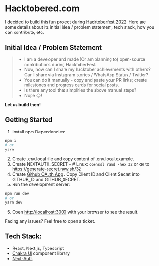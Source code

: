 # Hacktobered.com

I decided to build this fun project during [Hacktoberfest 2022](https://hacktoberfest.com/).
Here are some details about its initial idea / problem statement, tech stack, how you can contribute, etc.

## Initial Idea / Problem Statement

> - I am a developer and made (Or am planning to) open-source contributions during HacktoberFest. 
> - Now, how can I share my hacktober achievements with others? Can I share via Instagram stories / WhatsApp Status / Twitter?
> - You can do it manually - copy and paste your PR links; create milestones and progress cards for social posts.
> - Is there any tool that simplifies the above manual steps?
> - Nope 😐!

**Let us build then!**

## Getting Started

1. Install npm Dependencies:

```bash
npm i
# or
yarn
```

2. Create .env.local file and copy content of .env.local.example.
3. Create NEXTAUTH_SECRET - # Linux: `openssl rand -hex 32` or go to https://generate-secret.now.sh/32
4. Create [Github OAuth App](https://github.com/organizations/hacktobered/settings/applications) . Copy Client ID and Client Secret into GITHUB_ID and GITHUB_SECRET.
4. Run the development server:

```bash
npm run dev
# or
yarn dev
```
5. Open [http://localhost:3000](http://localhost:3000) with your browser to see the result.

Facing any issues? Feel free to open a ticket.

## Tech Stack:

- React, Next.js, Typescript
- [Chakra UI](https://chakra-ui.com/) component library
- [Next-Auth](https://next-auth.js.org/)

